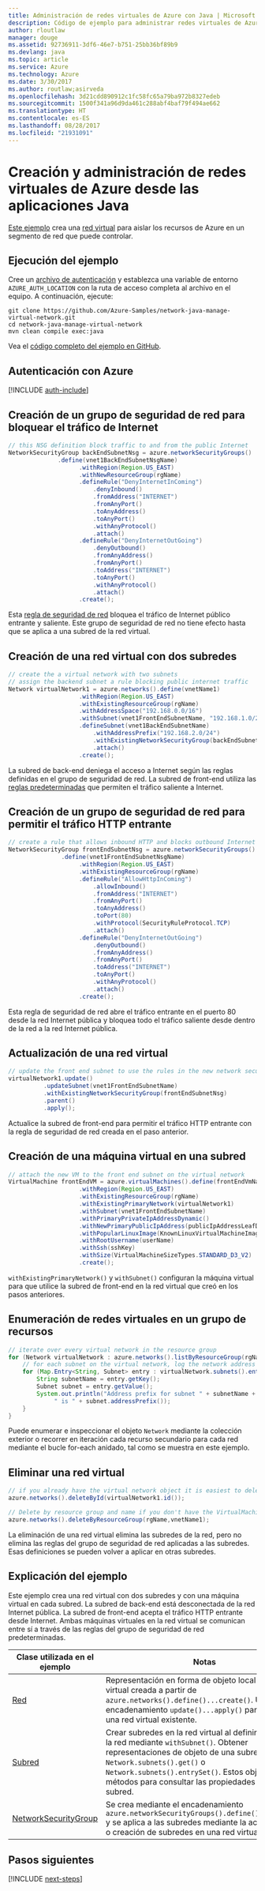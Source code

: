 ```yaml
---
title: Administración de redes virtuales de Azure con Java | Microsoft Docs
description: Código de ejemplo para administrar redes virtuales de Azure desde el código de Java
author: rloutlaw
manager: douge
ms.assetid: 92736911-3df6-46e7-b751-25bb36bf89b9
ms.devlang: java
ms.topic: article
ms.service: Azure
ms.technology: Azure
ms.date: 3/30/2017
ms.author: routlaw;asirveda
ms.openlocfilehash: 3d21cdd890912c1fc58fc65a79ba972b8327edeb
ms.sourcegitcommit: 1500f341a96d9da461c288abf4baf79f494ae662
ms.translationtype: HT
ms.contentlocale: es-ES
ms.lasthandoff: 08/28/2017
ms.locfileid: "21931091"
---
```

# <a name="create-and-manage-azure-virtual-networks-from-your-java-apps"></a>Creación y administración de redes virtuales de Azure desde las aplicaciones Java

[Este ejemplo](https://github.com/Azure-Samples/network-java-manage-virtual-network) crea una [red virtual](https://docs.microsoft.com/azure/virtual-network/virtual-networks-overview) para aislar los recursos de Azure en un segmento de red que puede controlar.

## <a name="run-the-sample"></a>Ejecución del ejemplo

Cree un [archivo de autenticación](https://github.com/Azure/azure-sdk-for-java/blob/master/AUTH.md) y establezca una variable de entorno `AZURE_AUTH_LOCATION` con la ruta de acceso completa al archivo en el equipo. A continuación, ejecute:

```
git clone https://github.com/Azure-Samples/network-java-manage-virtual-network.git
cd network-java-manage-virtual-network
mvn clean compile exec:java
```

Vea el [código completo del ejemplo en GitHub](https://github.com/Azure-Samples/network-java-manage-virtual-network/blob/master/src/main/java/com/microsoft/azure/management/network/samples/ManageVirtualNetwork.java).

## <a name="authenticate-with-azure"></a>Autenticación con Azure

[!INCLUDE [auth-include](includes/java-auth-include.md)]

## <a name="create-a-network-security-group-to-block-internet-traffic"></a>Creación de un grupo de seguridad de red para bloquear el tráfico de Internet

```java
// this NSG definition block traffic to and from the public Internet
NetworkSecurityGroup backEndSubnetNsg = azure.networkSecurityGroups()
              .define(vnet1BackEndSubnetNsgName)
                    .withRegion(Region.US_EAST)
                    .withNewResourceGroup(rgName)
                    .defineRule("DenyInternetInComing")
                        .denyInbound()
                        .fromAddress("INTERNET")
                        .fromAnyPort()
                        .toAnyAddress()
                        .toAnyPort()
                        .withAnyProtocol()
                        .attach()
                    .defineRule("DenyInternetOutGoing")
                        .denyOutbound()
                        .fromAnyAddress()
                        .fromAnyPort()
                        .toAddress("INTERNET")
                        .toAnyPort()
                        .withAnyProtocol()
                        .attach()
                    .create();
```

Esta [regla de seguridad de red](https://docs.microsoft.com/azure/virtual-network/virtual-networks-nsg) bloquea el tráfico de Internet público entrante y saliente. Este grupo de seguridad de red no tiene efecto hasta que se aplica a una subred de la red virtual.

## <a name="create-a-virtual-network-with-two-subnets"></a>Creación de una red virtual con dos subredes

```java
// create the a virtual network with two subnets
// assign the backend subnet a rule blocking public internet traffic
Network virtualNetwork1 = azure.networks().define(vnetName1)
                    .withRegion(Region.US_EAST)
                    .withExistingResourceGroup(rgName)
                    .withAddressSpace("192.168.0.0/16")
                    .withSubnet(vnet1FrontEndSubnetName, "192.168.1.0/24")
                    .defineSubnet(vnet1BackEndSubnetName)
                        .withAddressPrefix("192.168.2.0/24")
                        .withExistingNetworkSecurityGroup(backEndSubnetNsg)
                        .attach()
                    .create();
```

La subred de back-end deniega el acceso a Internet según las reglas definidas en el grupo de seguridad de red. La subred de front-end utiliza las [reglas predeterminadas](https://docs.microsoft.com/azure/virtual-network/virtual-networks-nsg) que permiten el tráfico saliente a Internet.

## <a name="create-a-network-security-group-to-allow-inbound-http-traffic"></a>Creación de un grupo de seguridad de red para permitir el tráfico HTTP entrante
```java
// create a rule that allows inbound HTTP and blocks outbound Internet traffic
NetworkSecurityGroup frontEndSubnetNsg = azure.networkSecurityGroups()
               .define(vnet1FrontEndSubnetNsgName)
                    .withRegion(Region.US_EAST)
                    .withExistingResourceGroup(rgName)
                    .defineRule("AllowHttpInComing")
                        .allowInbound()
                        .fromAddress("INTERNET")
                        .fromAnyPort()
                        .toAnyAddress()
                        .toPort(80)
                        .withProtocol(SecurityRuleProtocol.TCP)
                        .attach()
                    .defineRule("DenyInternetOutGoing")
                        .denyOutbound()
                        .fromAnyAddress()
                        .fromAnyPort()
                        .toAddress("INTERNET")
                        .toAnyPort()
                        .withAnyProtocol()
                        .attach()
                    .create();
```

Esta regla de seguridad de red abre el tráfico entrante en el puerto 80 desde la red Internet pública y bloquea todo el tráfico saliente desde dentro de la red a la red Internet pública. 

## <a name="update-a-virtual-network"></a>Actualización de una red virtual
```java
// update the front end subnet to use the rules in the new network security group
virtualNetwork1.update()
          .updateSubnet(vnet1FrontEndSubnetName)
          .withExistingNetworkSecurityGroup(frontEndSubnetNsg)
          .parent()
          .apply();
```

Actualice la subred de front-end para permitir el tráfico HTTP entrante con la regla de seguridad de red creada en el paso anterior.

## <a name="create-a-virtual-machine-on-a-subnet"></a>Creación de una máquina virtual en una subred
```java
// attach the new VM to the front end subnet on the virtual network
VirtualMachine frontEndVM = azure.virtualMachines().define(frontEndVmName)
                    .withRegion(Region.US_EAST)
                    .withExistingResourceGroup(rgName)
                    .withExistingPrimaryNetwork(virtualNetwork1) 
                    .withSubnet(vnet1FrontEndSubnetName)
                    .withPrimaryPrivateIpAddressDynamic()
                    .withNewPrimaryPublicIpAddress(publicIpAddressLeafDnsForFrontEndVm)
                    .withPopularLinuxImage(KnownLinuxVirtualMachineImage.UBUNTU_SERVER_16_04_LTS)
                    .withRootUsername(userName)
                    .withSsh(sshKey)
                    .withSize(VirtualMachineSizeTypes.STANDARD_D3_V2)
                    .create();
```

`withExistingPrimaryNetwork()` y `withSubnet()` configuran la máquina virtual para que utilice la subred de front-end en la red virtual que creó en los pasos anteriores.

## <a name="list-virtual-networks-in-a-resource-group"></a>Enumeración de redes virtuales en un grupo de recursos
```java
// iterate over every virtual network in the resource group 
for (Network virtualNetwork : azure.networks().listByResourceGroup(rgName)) {
    // for each subnet on the virtual network, log the network address prefix 
    for (Map.Entry<String, Subnet> entry : virtualNetwork.subnets().entrySet()) {
        String subnetName = entry.getKey();
        Subnet subnet = entry.getValue();
        System.out.println("Address prefix for subnet " + subnetName + 
             " is " + subnet.addressPrefix());
    }
}
```       

Puede enumerar e inspeccionar el objeto `Network` mediante la colección exterior o recorrer en iteración cada recurso secundario para cada red mediante el bucle for-each anidado, tal como se muestra en este ejemplo.

## <a name="delete-a-virtual-network"></a>Eliminar una red virtual
```java
// if you already have the virtual network object it is easiest to delete by ID
azure.networks().deleteById(virtualNetwork1.id());

// Delete by resource group and name if you don't have the VirtualMachine object
azure.networks().deleteByResourceGroup(rgName,vnetName1);
```

La eliminación de una red virtual elimina las subredes de la red, pero no elimina las reglas del grupo de seguridad de red aplicadas a las subredes. Esas definiciones se pueden volver a aplicar en otras subredes.

## <a name="sample-explanation"></a>Explicación del ejemplo

Este ejemplo crea una red virtual con dos subredes y con una máquina virtual en cada subred. La subred de back-end está desconectada de la red Internet pública. La subred de front-end acepta el tráfico HTTP entrante desde Internet. Ambas máquinas virtuales en la red virtual se comunican entre sí a través de las reglas del grupo de seguridad de red predeterminadas.

| Clase utilizada en el ejemplo | Notas
|-------|-------|
| [Red](https://docs.microsoft.com/java/api/com.microsoft.azure.management.network._network) | Representación en forma de objeto local de la red virtual creada a partir de `azure.networks().define()...create()`. Use el encadenamiento `update()...apply()` para actualizar una red virtual existente.
| [Subred](https://docs.microsoft.com/java/api/com.microsoft.azure.management.network._subnet) | Crear subredes en la red virtual al definir o actualizar la red mediante `withSubnet()`. Obtener representaciones de objeto de una subred con `Network.subnets().get()` o `Network.subnets().entrySet()`. Estos objetos tienen métodos para consultar las propiedades de la subred.
| [NetworkSecurityGroup](https://docs.microsoft.com/java/api/com.microsoft.azure.management.network._network_security_group) | Se crea mediante el encadenamiento `azure.networkSecurityGroups().define()...create()` y se aplica a las subredes mediante la actualización o creación de subredes en una red virtual. 

## <a name="next-steps"></a>Pasos siguientes

[!INCLUDE [next-steps](includes/java-next-steps.md)]